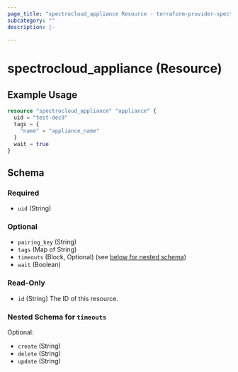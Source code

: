 ```yaml
---
page_title: "spectrocloud_appliance Resource - terraform-provider-spectrocloud"
subcategory: ""
description: |-
  
---
```


# spectrocloud_appliance (Resource)

  

## Example Usage

```terraform
resource "spectrocloud_appliance" "appliance" {
  uid = "test-dec9"
  tags = {
    "name" = "appliance_name"
  }
  wait = true
}
```

<!-- schema generated by tfplugindocs -->
## Schema

### Required

- `uid` (String)

### Optional

- `pairing_key` (String)
- `tags` (Map of String)
- `timeouts` (Block, Optional) (see [below for nested schema](#nestedblock--timeouts))
- `wait` (Boolean)

### Read-Only

- `id` (String) The ID of this resource.

<a id="nestedblock--timeouts"></a>
### Nested Schema for `timeouts`

Optional:

- `create` (String)
- `delete` (String)
- `update` (String)